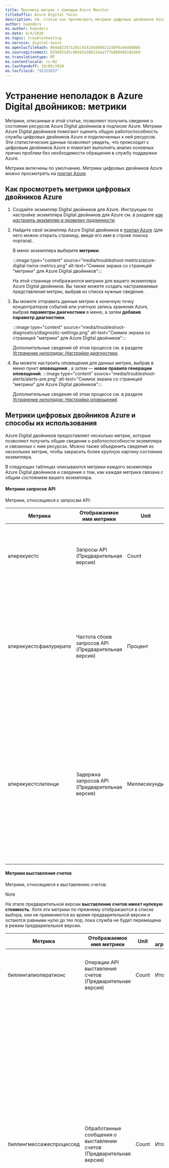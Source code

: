 ```yaml
---
title: Просмотр метрик с помощью Azure Monitor
titleSuffix: Azure Digital Twins
description: См. статью как просмотреть метрики цифровых двойников Azure в Azure Monitor.
author: baanders
ms.author: baanders
ms.date: 8/4/2020
ms.topic: troubleshooting
ms.service: digital-twins
ms.openlocfilehash: 084a823571281c91419a56b6212ddf6c44dd80bb
ms.sourcegitcommit: 829d951d5c90442a38012daaf77e86046018e5b9
ms.translationtype: MT
ms.contentlocale: ru-RU
ms.lasthandoff: 10/09/2020
ms.locfileid: "91322637"
---
```

# <a name="troubleshooting-azure-digital-twins-metrics"></a>Устранение неполадок в Azure Digital двойников: метрики

Метрики, описанные в этой статье, позволяют получить сведения о состоянии ресурсов Azure Digital двойников в подписке Azure. Метрики Azure Digital двойников помогают оценить общую работоспособность службы цифровых двойников Azure и подключенных к ней ресурсов. Эти статистические данные позволяют увидеть, что происходит с цифровым двойников Azure и помогает выполнять анализ основных причин проблем без необходимости обращения в службу поддержки Azure.

Метрики включены по умолчанию. Метрики цифровых двойников Azure можно просмотреть на [портал Azure](https://portal.azure.com).

## <a name="how-to-view-azure-digital-twins-metrics"></a>Как просмотреть метрики цифровых двойников Azure

1. Создайте экземпляр Digital двойников для Azure. Инструкции по настройке экземпляра Digital двойников для Azure см. в разделе [*как настроить экземпляр и проверку подлинности*](how-to-set-up-instance-portal.md).

2. Найдите свой экземпляр Azure Digital двойников в [портал Azure](https://portal.azure.com) (для него можно открыть страницу, введя его имя в строке поиска портала). 

    В меню экземпляра выберите **метрики**.
   
    :::image type="content" source="media/troubleshoot-metrics/azure-digital-twins-metrics.png" alt-text="Снимок экрана со страницей &quot;метрики&quot; для Azure Digital двойников":::

    На этой странице отображаются метрики для вашего экземпляра Azure Digital двойников. Вы также можете создать настраиваемые представления метрик, выбрав из списка нужные сведения.
    
3. Вы можете отправить данные метрик в конечную точку концентраторов событий или учетную запись хранения Azure, выбрав **параметры диагностики** в меню, а затем **добавив параметр диагностики**.

    :::image type="content" source="media/troubleshoot-diagnostics/diagnostic-settings.png" alt-text="Снимок экрана со страницей &quot;метрики&quot; для Azure Digital двойников":::

    Дополнительные сведения об этом процессе см. в разделе [*Устранение неполадок: Настройка диагностики*](troubleshoot-diagnostics.md).

4. Вы можете настроить оповещения для данных метрик, выбрав в меню пункт **оповещения** , а затем — **новое правило генерации оповещений**.
    :::image type="content" source="media/troubleshoot-alerts/alerts-pre.png" alt-text="Снимок экрана со страницей &quot;метрики&quot; для Azure Digital двойников":::

    Дополнительные сведения об этом процессе см. в разделе [*Устранение неполадок: Настройка оповещений*](troubleshoot-alerts.md).

## <a name="azure-digital-twins-metrics-and-how-to-use-them"></a>Метрики цифровых двойников Azure и способы их использования

Azure Digital двойников предоставляет несколько метрик, которые позволяют получить общие сведения о работоспособности экземпляра и связанных с ним ресурсах. Можно также объединить сведения из нескольких метрик, чтобы закрасить более крупную картину состояния экземпляра. 

В следующих таблицах описываются метрики каждого экземпляра Azure Digital двойников и сведения о том, как каждая метрика связана с общим состоянием вашего экземпляра.

#### <a name="api-request-metrics"></a>Метрики запросов API

Метрики, относящиеся к запросам API:

| Метрика | Отображаемое имя метрики | Unit | Тип агрегирования| Описание | Измерения |
| --- | --- | --- | --- | --- | --- |
| апирекуестс | Запросы API (Предварительная версия) | Count | Итог | Число запросов API, выполненных для операций чтения, записи, удаления и запроса цифровых двойников. |  Идентификаци <br>Операцию <br>См <br>Код состояния, <br>Класс кода состояния, <br>Текст состояния |
| апирекуестсфаилурерате | Частота сбоев запросов API (Предварительная версия) | Процент | Среднее | Процент запросов API, получаемых службой для экземпляра, который предоставляет код ответа внутренней ошибки (500) для операций чтения, записи, удаления и выполнения запросов Digital двойников. | Идентификаци <br>Операцию <br>См <br>Код состояния, <br>Класс кода состояния, <br>Текст состояния
| апирекуестслатенци | Задержка запросов API (Предварительная версия) | Миллисекунды | Среднее | Время ответа для запросов API. Это относится к времени получения запроса службой Azure Digital двойников до тех пор, пока служба не отправит результат успешного или неуспешного выполнения для цифровых двойников операций чтения, записи, удаления и запроса. | Идентификаци <br>Операцию <br>Протокол |

#### <a name="billing-metrics"></a>Метрики выставления счетов

Метрики, относящиеся к выставлению счетов:

>[!NOTE]
> На этапе предварительной версии **выставление счетов имеет нулевую стоимость**. Хотя эти метрики по-прежнему отображаются в списке выбора, они не применяются во время предварительной версии и остаются равными нулю до тех пор, пока служба не будет перемещена в режим предварительной версии.

| Метрика | Отображаемое имя метрики | Unit | Тип агрегирования| Описание | Измерения |
| --- | --- | --- | --- | --- | --- |
| биллингапиоператионс | Операции API выставления счетов (Предварительная версия) | Count | Итог | Метрика выставления счетов за количество всех запросов API, выполненных в службе Digital двойников. | Идентификатор счетчика |
| биллингмессажеспроцессед | Обработанные сообщения о выставлении счетов (Предварительная версия) | Count | Итог | Метрика выставления счетов за количество сообщений, отправленных из Azure Digital двойников во внешние конечные точки.<br><br>Чтобы считаться одним сообщением в целях выставления счетов, полезная нагрузка должна быть не больше 1 КБ. Полезные данные, превышающие это значение, будут считаться дополнительными сообщениями с шагом в 1 КБ (таким образом, сообщение с интервалом от 1 до 2 КБ будет считаться 2 сообщениями, от 2 до 3 КБ будет 3 сообщения и т. д.).<br>Это ограничение также применяется к ответам — поэтому вызов, который возвращает 1,5 КБ в тексте ответа, например, будет оплачиваться как 2 операции. | Идентификатор счетчика |
| биллингкуерюнитс | Единицы запросов выставления счетов (Предварительная версия) | Count | Итог | Количество единиц запросов, вычисленное внутренне измерение использования ресурсов службы, которое используется для выполнения запросов. Также доступен вспомогательный API для измерения единиц запросов: [Куеричаржехелпер Class](https://docs.microsoft.com/dotnet/api/azure.digitaltwins.core.querychargehelper?view=azure-dotnet-preview&preserve-view=true) | Идентификатор счетчика |

#### <a name="ingress-metrics"></a>Метрики входящих данных

Метрики, относящиеся к входным данным:

| Метрика | Отображаемое имя метрики | Unit | Тип агрегирования| Описание | Измерения |
| --- | --- | --- | --- | --- | --- |
| ингрессевентс | События входящих данных (Предварительная версия) | Count | Итог | Число входящих событий телеметрии в Azure Digital двойников. | Результат |
| ингрессевентсфаилурерате | Частота сбоев входящих событий (Предварительная версия) | Процент | Среднее | Процент входящих событий телеметрии, для которых служба возвращает код ответа внутренней ошибки (500). | Результат |
| ингрессевентслатенци | Задержка событий входящих данных (Предварительная версия) | Миллисекунды | Среднее | Время, когда происходит событие, когда оно будет готово к егрессед в Azure Digital двойников. в этом случае служба отправляет результат успешного выполнения или сбоя. | Результат |

#### <a name="routing-metrics"></a>Метрики маршрутизации

Метрики, относящиеся к маршрутизации:

| Метрика | Отображаемое имя метрики | Unit | Тип агрегирования| Описание | Измерения |
| --- | --- | --- | --- | --- | --- |
| мессажесраутед | Сообщения, направляемые (Предварительная версия) | Count | Итог | Количество сообщений, направляемых в службу Azure конечной точки, например концентратор событий, служебную шину или службу "Сетка событий". | Тип конечной точки, <br>Результат |
| раутингфаилурерате | Частота сбоев маршрутизации (Предварительная версия) | Процент | Среднее | Процент событий, которые приводят к ошибке при их маршрутизации из Azure Digital двойников в службу Azure Endpoint Service, например концентратор событий, служебную шину или службу "Сетка событий". | Тип конечной точки, <br>Результат |
| раутинглатенци | Задержка маршрутизации (Предварительная версия) | Миллисекунды | Среднее | Время, прошедшее с момента отправки события из Azure Digital двойников в, когда оно отправляется в конечную службу Azure, например концентратор событий, служебную шину или службу "Сетка событий". | Тип конечной точки, <br>Результат |

## <a name="dimensions"></a>Измерения

Измерения помогают определить дополнительные сведения о метриках. Некоторые метрики маршрутизации предоставляют сведения для каждой конечной точки. В таблице ниже перечислены возможные значения для этих измерений.

| Измерение | Значения |
| --- | --- |
| Аутентификация | OAuth |
| Операция (для запросов API) | Microsoft. Дигиталтвинс/дигиталтвинс/DELETE, <br>Microsoft. Дигиталтвинс/дигиталтвинс/Write, <br>Microsoft. Дигиталтвинс/дигиталтвинс/Read, <br>Microsoft. Дигиталтвинс/евентраутес/Read, <br>Microsoft. Дигиталтвинс/евентраутес/Write, <br>Microsoft. Дигиталтвинс/евентраутес/DELETE, <br>Microsoft. Дигиталтвинс/Models/Read, <br>Microsoft. Дигиталтвинс/Models/Write, <br>Microsoft. Дигиталтвинс/Models/DELETE, <br>Microsoft. Дигиталтвинс/запрос/действие |
| Тип конечной точки | Сетка событий, <br>Концентратор событий, <br>Служебная шина |
| Протокол | HTTPS |
| Результат | Загрузоч <br>Сбой |
| Код состояния | 200, 404, 500 и т. д. |
| Класс кода состояния | 2xx, 4xx, 5xx и т. д. |
| Текст состояния | Внутренняя ошибка сервера, не найдена и т. д. |

## <a name="next-steps"></a>Дальнейшие шаги

Дополнительные сведения об управлении записанными метриками для цифрового двойников Azure см. в разделе [*Устранение неполадок: Настройка диагностики*](troubleshoot-diagnostics.md).
